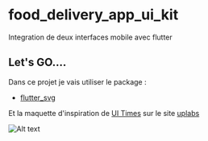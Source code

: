 # food_delivery_app_ui_kit

Integration de deux interfaces mobile avec flutter

## Let's GO....

Dans ce projet je vais utiliser le package :

- [flutter_svg](https://pub.dev/packages/flutter_svg)

Et la maquette d'inspiration de  [UI Times](https://www.uplabs.com/uitimes) sur le site [uplabs](https://www.uplabs.com/)

![Alt text](https://assets.materialup.com/uploads/60e61624-d3ff-4cc0-94e0-ade0dbef4c89/preview.jpg)

